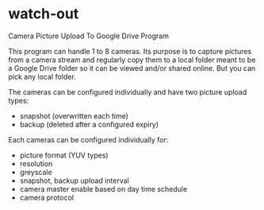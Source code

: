 # watch-out
Camera Picture Upload To Google Drive Program

This program can handle 1 to 8 cameras. Its purpose is to capture pictures from a camera stream and regularly copy them to a local folder meant to be a Google Drive folder so it can be viewed and/or shared online. But you can pick any local folder.

The cameras can be configured individually and have two picture upload types:
- snapshot (overwritten each time)
- backup (deleted after a configured expiry)

Each cameras can be configured individually for:
- picture format (YUV types)
- resolution
- greyscale
- snapshot, backup upload interval
- camera master enable based on day time schedule
- camera protocol
